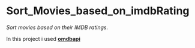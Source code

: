 # Sort_Movies_based_on_imdbRating
*Sort movies based on their IMDB ratings.*

In this project i used [**omdbapi**](https://www.omdbapi.com/])




